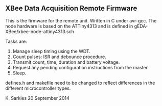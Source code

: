 XBee Data Acquisition Remote Firmware
-------------------------------------

This is the firmware for the remote unit. Written in C under avr-gcc.
The node hardware is based on the ATTiny4313 and is defined in
gEDA-XBee/xbee-node-attiny4313.sch

Tasks are:

1. Manage sleep timing using the WDT.
2. Count pulses: ISR and debounce procedure.
3. Transmit count, time, duration and battery voltage.
4. Request any pending configuration instructions from the master.
5. Sleep.

defines.h and makefile need to be changed to reflect differences in the
different microcontroller types.

K. Sarkies
20 September 2014

